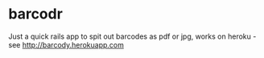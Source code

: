 barcodr
=======

Just a quick rails app to spit out barcodes as pdf or jpg, works on heroku - see http://barcody.herokuapp.com
